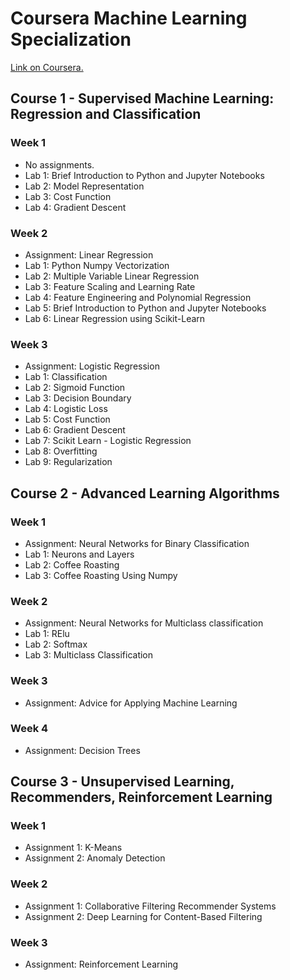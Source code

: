 # Coursera Machine Learning Specialization
[Link on Coursera.](https://www.coursera.org/specializations/machine-learning-introduction)

## Course 1 - Supervised Machine Learning: Regression and Classification 

### Week 1
* No assignments.
* Lab 1: Brief Introduction to Python and Jupyter Notebooks
* Lab 2: Model Representation
* Lab 3: Cost Function
* Lab 4: Gradient Descent

### Week 2
* Assignment: Linear Regression
* Lab 1: Python Numpy Vectorization
* Lab 2: Multiple Variable Linear Regression
* Lab 3: Feature Scaling and Learning Rate 
* Lab 4: Feature Engineering and Polynomial Regression
* Lab 5: Brief Introduction to Python and Jupyter Notebooks
* Lab 6: Linear Regression using Scikit-Learn

### Week 3
* Assignment: Logistic Regression
* Lab 1: Classification
* Lab 2: Sigmoid Function
* Lab 3: Decision Boundary
* Lab 4: Logistic Loss
* Lab 5: Cost Function
* Lab 6: Gradient Descent
* Lab 7: Scikit Learn - Logistic Regression
* Lab 8: Overfitting
* Lab 9: Regularization

## Course 2 - Advanced Learning Algorithms

### Week 1
* Assignment: Neural Networks for Binary Classification
* Lab 1: Neurons and Layers
* Lab 2: Coffee Roasting
* Lab 3: Coffee Roasting Using Numpy

### Week 2
* Assignment: Neural Networks for Multiclass classification
* Lab 1: RElu
* Lab 2: Softmax
* Lab 3: Multiclass Classification

### Week 3
* Assignment: Advice for Applying Machine Learning

### Week 4
* Assignment: Decision Trees

## Course 3 - Unsupervised Learning, Recommenders, Reinforcement Learning

### Week 1
* Assignment 1: K-Means
* Assignment 2: Anomaly Detection

### Week 2
* Assignment 1: Collaborative Filtering Recommender Systems
* Assignment 2: Deep Learning for Content-Based Filtering

### Week 3
* Assignment: Reinforcement Learning